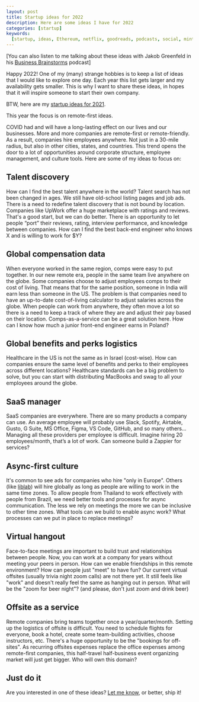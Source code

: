 ```yaml
---
layout: post
title: Startup ideas for 2022
description: Here are some ideas I have for 2022
categories: [startup]
keywords:
  [startup, ideas, Ethereum, netflix, goodreads, podcasts, social, mint, NFC]
---
```


[You can also listen to me talking about these ideas with Jakob Greenfeld in his [Business Brainstorms](https://overcast.fm/+nCXJerq5Q) podcast]

Happy 2022!
One of my (many) strange hobbies is to keep a list of ideas that I would like to explore one day. Each year this list gets larger and my availability gets smaller. This is why I want to share these ideas, in hopes that it will inspire someone to start their own company.

BTW, here are my [startup ideas for 2021](https://sagivo.com/startup/2021/01/11/startup-ideas.html).

This year the focus is on remote-first ideas.

COVID had and will have a long-lasting effect on our lives and our businesses. More and more companies are remote-first or remote-friendly. As a result, companies hire employees anywhere. Not just in a 30-mile radius, but also in other cities, states, and countries. This trend opens the door to a lot of opportunities around corporate structure, employee management, and culture tools. Here are some of my ideas to focus on:

## Talent discovery

How can I find the best talent anywhere in the world? Talent search has not been changed in ages. We still have old-school listing pages and job ads. There is a need to redefine talent discovery that is not bound by location. Companies like UpWork offer a huge marketplace with ratings and reviews. That's a good start, but we can do better. There is an opportunity to let people “port” their reviews, rating, interview performance, and knowledge between companies. How can I find the best back-end engineer who knows X and is willing to work for $Y?

## Global compensation data

When everyone worked in the same region, comps were easy to put together. In our new remote era, people in the same team live anywhere on the globe. Some companies choose to adjust employees comps to their cost of living. That means that for the same position, someone in India will earn less than someone in the US. The problem is that companies need to have an up-to-date cost-of-living calculator to adjust salaries across the globe. When people can work from anywhere, they often move a lot so there is a need to keep a track of where they are and adjust their pay based on their location. Comps-as-a-service can be a great solution here. How can I know how much a junior front-end engineer earns in Poland?

## Global benefits and perks logistics

Healthcare in the US is not the same as in Israel (cost-wise). How can companies ensure the same level of benefits and perks to their employees across different locations?
Healthcare standards can be a big problem to solve, but you can start with distributing MacBooks and swag to all your employees around the globe.

## SaaS manager

SaaS companies are everywhere. There are so many products a company can use. An average employee will probably use Slack, Spotify, Airtable, Gusto, G Suite, MS Office, Figma, VS Code, GitHub, and so many others... Managing all these providers per employee is difficult. Imagine hiring 20 employees/month, that’s a lot of work. Can someone build a Zappier for services?

## Async-first culture

It's common to see ads for companies who hire "only in Europe". Others (like [liblab](https://liblab.com)) will hire globally as long as people are willing to work in the same time zones. To allow people from Thailand to work effectively with people from Brazil, we need better tools and processes for async communication. The less we rely on meetings the more we can be inclusive to other time zones. What tools can we build to enable async work? What processes can we put in place to replace meetings?

## Virtual hangout

Face-to-face meetings are important to build trust and relationships between people. Now, you can work at a company for years without meeting your peers in person. How can we enable friendships in this remote environment? How can people just "meet" to have fun? Our current virtual offsites (usually trivia night zoom calls) are not there yet. It still feels like "work" and doesn't really feel the same as hanging out in person. What will be the "zoom for beer night"? (and please, don't just zoom and drink beer)

## Offsite as a service

Remote companies bring teams together once a year/quarter/month. Setting up the logistics of offsite is difficult. You need to schedule flights for everyone, book a hotel, create some team-building activities, choose instructors, etc. There's a huge opportunity to be the "bookings for off-sites". As recurring offsites expenses replace the office expenses among remote-first companies, this half-travel half-business event organizing market will just get bigger. Who will own this domain?

## Just do it

Are you interested in one of these ideas? [Let me know](https://linkedin.com/in/sagivo), or better, ship it!
